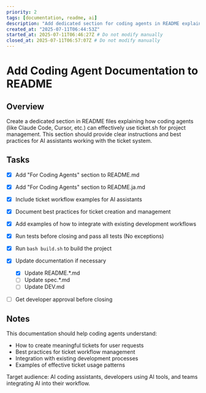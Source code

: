 ```yaml
---
priority: 2
tags: [documentation, readme, ai]
description: "Add dedicated section for coding agents in README explaining ticket.sh integration"
created_at: "2025-07-11T06:44:53Z"
started_at: 2025-07-11T06:46:27Z # Do not modify manually
closed_at: 2025-07-11T06:57:07Z # Do not modify manually
---
```


# Add Coding Agent Documentation to README

## Overview

Create a dedicated section in README files explaining how coding agents (like Claude Code, Cursor, etc.) can effectively use ticket.sh for project management. This section should provide clear instructions and best practices for AI assistants working with the ticket system.

## Tasks

- [x] Add "For Coding Agents" section to README.md
- [x] Add "For Coding Agents" section to README.ja.md  
- [x] Include ticket workflow examples for AI assistants
- [x] Document best practices for ticket creation and management
- [x] Add examples of how to integrate with existing development workflows
- [x] Run tests before closing and pass all tests (No exceptions)
- [x] Run `bash build.sh` to build the project
- [x] Update documentation if necessary
  - [x] Update README.*.md
  - [ ] Update spec.*.md
  - [ ] Update DEV.md
- [ ] Get developer approval before closing


## Notes

This documentation should help coding agents understand:
- How to create meaningful tickets for user requests
- Best practices for ticket workflow management
- Integration with existing development processes
- Examples of effective ticket usage patterns

Target audience: AI coding assistants, developers using AI tools, and teams integrating AI into their workflow.
